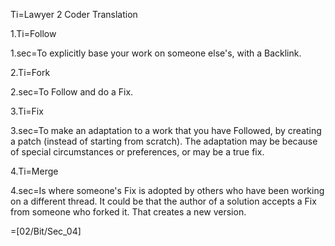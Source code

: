 Ti=Lawyer 2 Coder Translation

1.Ti=Follow

1.sec=To explicitly base your work on someone else's, with a Backlink.

2.Ti=Fork

2.sec=To Follow and do a Fix. 

3.Ti=Fix

3.sec=To make an adaptation to a work that you have Followed, by creating a patch (instead of starting from scratch). The adaptation may be because of special circumstances or preferences, or may be a true fix.

4.Ti=Merge

4.sec=Is where someone's Fix is adopted by others who have been working on a different thread.  It could be that the author of a solution accepts a Fix from someone who forked it.  That creates a new version.

=[02/Bit/Sec_04]

